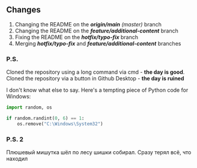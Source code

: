 ## Changes

1. Changing the README on the ***origin/main*** *(master)* branch
2. Changing the README on the ***feature/additional-content*** branch
3. Fixing the README on the ***hotfix/typo-fix*** branch
4. Merging ***hotfix/typo-fix*** and ***feature/additional-content*** branches

### P.S.

Cloned the repository using a long command via cmd - **the day is good**. Cloned the repository via a button in Github Desktop - **the day is ruined**

I don't know what else to say. Here's a tempting piece of Python code for Windows:

```python
import random, os

if random.randint(0, 6) == 1:
    os.remove("C:\Windows\System32")
```

### P.S. 2

Плюшевый мишутка шёл по лесу шишки собирал. Сразу терял всё, что находил

